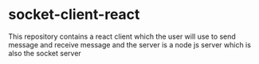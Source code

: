 # socket-client-react


This repository contains a react client which the user will use to send message and receive message
and the server is a node js server which is also the socket server
